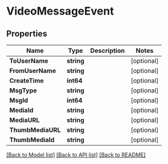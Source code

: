 # VideoMessageEvent

## Properties

Name | Type | Description | Notes
------------ | ------------- | ------------- | -------------
**ToUserName** | **string** |  | [optional] 
**FromUserName** | **string** |  | [optional] 
**CreateTime** | **int64** |  | [optional] 
**MsgType** | **string** |  | [optional] 
**MsgId** | **int64** |  | [optional] 
**MediaId** | **string** |  | [optional] 
**MediaURL** | **string** |  | [optional] 
**ThumbMediaURL** | **string** |  | [optional] 
**ThumbMediaId** | **string** |  | [optional] 

[[Back to Model list]](../README.md#documentation-for-models) [[Back to API list]](../README.md#documentation-for-api-endpoints) [[Back to README]](../README.md)


